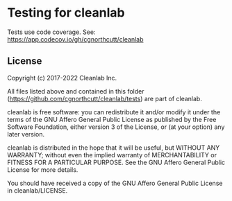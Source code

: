 # Testing for cleanlab

Tests use code coverage. See: https://app.codecov.io/gh/cgnorthcutt/cleanlab

## License

Copyright (c) 2017-2022 Cleanlab Inc.

All files listed above and contained in this folder (https://github.com/cgnorthcutt/cleanlab/tests) are part of cleanlab.

cleanlab is free software: you can redistribute it and/or modify
it under the terms of the GNU Affero General Public License as published by
the Free Software Foundation, either version 3 of the License, or
(at your option) any later version.

cleanlab is distributed in the hope that it will be useful,
but WITHOUT ANY WARRANTY; without even the implied warranty of
MERCHANTABILITY or FITNESS FOR A PARTICULAR PURPOSE.  See the
GNU Affero General Public License for more details.

You should have received a copy of the GNU Affero General Public License in cleanlab/LICENSE.
